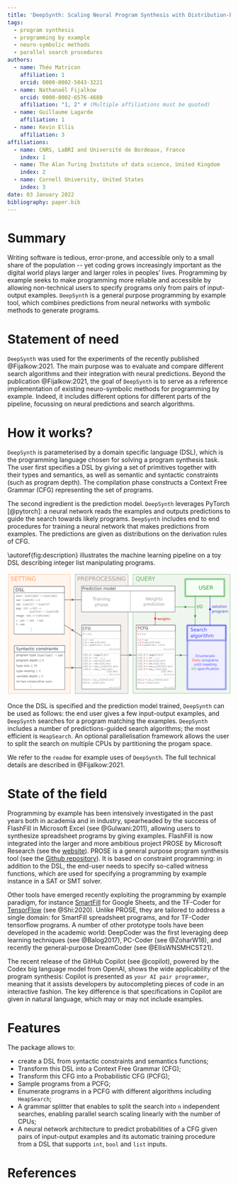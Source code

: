 ```yaml
---
title: 'DeepSynth: Scaling Neural Program Synthesis with Distribution-based Search'
tags:
  - program synthesis
  - programming by example
  - neuro-symbolic methods
  - parallel search procedures
authors:
  - name: Théo Matricon
    affiliation: 1
    orcid: 0000-0002-5043-3221 
  - name: Nathanaël Fijalkow
    orcid: 0000-0002-6576-4680  
    affiliation: "1, 2" # (Multiple affiliations must be quoted)
  - name: Guillaume Lagarde
    affiliation: 1
  - name: Kevin Ellis
    affiliation: 3
affiliations:
  - name: CNRS, LaBRI and Université de Bordeaux, France
    index: 1
  - name: The Alan Turing Institute of data science, United Kingdom
    index: 2
  - name: Cornell University, United States
    index: 3
date: 03 January 2022
bibliography: paper.bib
---
```


# Summary

Writing software is tedious, error-prone, and accessible only to a small share of the population -- yet coding grows increasingly important as the digital world plays larger and larger roles in peoples’ lives.
Programming by example seeks to make programming more reliable and accessible by allowing non-technical users to specify programs only from pairs of input-output examples.
`DeepSynth` is a general purpose programming by example tool, which combines predictions from neural networks with symbolic methods to generate programs. 

# Statement of need

`DeepSynth` was used for the experiments of the recently published @Fijalkow:2021.
The main purpose was to evaluate and compare different search algorithms and their integration with neural predictions.
Beyond the publication @Fijalkow:2021, the goal of `DeepSynth` is to serve as a reference implementation of existing neuro-symbolic methods for programming by example.
Indeed, it includes different options for different parts of the pipeline, focussing on neural predictions and search algorithms.

# How it works?

`DeepSynth` is parameterised by a domain specific language (DSL), which is the programming language chosen for solving a program synthesis task. 
The user first specifies a DSL by giving a set of primitives together with their types and semantics, as well as semantic and syntactic constraints (such as program depth).
The compilation phase constructs a Context Free Grammar (CFG) representing the set of programs.

The second ingredient is the prediction model.
`DeepSynth` leverages PyTorch [@pytorch]: a neural network reads the examples and outputs predictions to guide the search towards likely programs.
`DeepSynth` includes end to end procedures for training a neural network that makes predictions from examples. The predictions are given as distributions on the derivation rules of CFG.

\autoref{fig:description} illustrates the machine learning pipeline on a toy DSL describing integer list manipulating programs. 

![Pipeline for neural predictions for syntax guided program synthesis.\label{fig:description}](sygus.png)

Once the DSL is specified and the prediction model trained, `DeepSynth` can be used as follows: the end user gives a few input-output examples, and `DeepSynth` searches for a program matching the examples.
`DeepSynth` includes a number of predictions-guided search algorithms; the most efficient is `HeapSearch`.
An optional parallelisation framework allows the user to split the search on multiple CPUs by partitioning the progam space. 

We refer to the `readme` for example uses of `DeepSynth`.
The full technical details are described in @Fijalkow:2021.

# State of the field

Programming by example has been intensively investigated in the past years both in academia and in industry, spearheaded by the success of FlashFill in Microsoft Excel (see @Gulwani:2011), allowing users to synthesize spreadsheet programs by giving examples.
FlashFill is now integrated into the larger and more ambitious project PROSE by Microsoft Research (see the [website](https://www.microsoft.com/en-us/research/group/prose/)).
PROSE is a general purpose program synthesis tool (see the [Github repository](https://github.com/microsoft/prose/)).
It is based on constraint programming: in addition to the DSL, the end-user needs to specify so-called witness functions, which are used for specifying a programming by example instance in a SAT or SMT solver.

Other tools have emerged recently exploiting the programming by example paradigm, for instance [SmartFill](https://ai.googleblog.com/2014/10/smart-autofill-harnessing-predictive.html) for Google Sheets, and the TF-Coder for [TensorFlow](https://blog.tensorflow.org/2020/08/introducing-tensorflow-coder-tool.html) (see @Shi:2020).
Unlike PROSE, they are tailored to address a single domain: for SmartFill spreadsheet programs, and for TF-Coder tensorflow programs.
A number of other prototype tools have been developed in the academic world: DeepCoder was the first leveraging deep learning techniques (see @Balog2017), PC-Coder (see @ZoharW18), and recently the general-purpose DreamCoder (see @EllisWNSMHCST21).

The recent release of the GitHub Copilot (see @copilot), powered by the Codex big language model from OpenAI, shows the wide applicability of the program synthesis: Copilot is presented as `your AI pair programmer`, meaning that it assists developers by autocompleting pieces of code in an interactive fashion. The key difference is that specifications in Copilot are given in natural language, which may or may not include examples.

# Features

The package allows to:

- create a DSL from syntactic constraints and semantics functions;
- Transform this DSL into a Context Free Grammar (CFG);
- Transform this CFG into a Probabilistic CFG (PCFG);
- Sample programs from a PCFG;
- Enumerate programs in a PCFG with different algorithms including `HeapSearch`;
- A grammar splitter that enables to split the search into `n` independent searches, enabling parallel search scaling linearly with the number of CPUs;
- A neural network architecture to predict probabilities of a CFG given pairs of input-output examples and its automatic training procedure from a DSL that supports `int`, `bool` and `list` inputs.

# References
